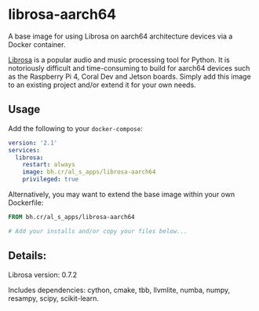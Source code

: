 # librosa-aarch64
A base image for using Librosa on aarch64 architecture devices via a Docker container.

[Librosa](https://librosa.org/) is a popular audio and music processing tool for Python. It is notoriously difficult and time-consuming to build for aarch64 devices such as the Raspberry Pi 4, Coral Dev and Jetson boards. Simply add this image to an existing project and/or extend it for your own needs.

## Usage

Add the following to your `docker-compose`:
```yaml
version: '2.1'
services:
  librosa:
    restart: always
    image: bh.cr/al_s_apps/librosa-aarch64
    privileged: true
```

Alternatively, you may want to extend the base image within your own Dockerfile:
```dockerfile
FROM bh.cr/al_s_apps/librosa-aarch64

# Add your installs and/or copy your files below...
```

## Details:

Librosa version: 0.7.2

Includes dependencies: cython, cmake, tbb, llvmlite, numba, numpy, resampy, scipy, scikit-learn.

